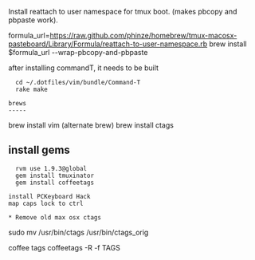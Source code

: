 Install reattach to user namespace for tmux boot. (makes pbcopy and pbpaste work).

formula_url=https://raw.github.com/phinze/homebrew/tmux-macosx-pasteboard/Library/Formula/reattach-to-user-namespace.rb
brew install $formula_url --wrap-pbcopy-and-pbpaste


after installing commandT, it needs to be built
```
  cd ~/.dotfiles/vim/bundle/Command-T
  rake make

brews
-----
```
  brew install vim (alternate brew)
  brew install ctags

install gems
------------
```
  rvm use 1.9.3@global
  gem install tmuxinator
  gem install coffeetags

install PCKeyboard Hack
map caps lock to ctrl

* Remove old max osx ctags
```
  sudo mv /usr/bin/ctags /usr/bin/ctags_orig

coffee tags
coffeetags -R -f TAGS
